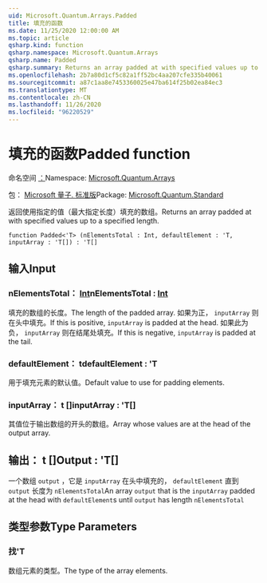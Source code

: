 ```yaml
---
uid: Microsoft.Quantum.Arrays.Padded
title: 填充的函数
ms.date: 11/25/2020 12:00:00 AM
ms.topic: article
qsharp.kind: function
qsharp.namespace: Microsoft.Quantum.Arrays
qsharp.name: Padded
qsharp.summary: Returns an array padded at with specified values up to a specified length.
ms.openlocfilehash: 2b7a80d1cf5c82a1ff52bc4aa207cfe335b40061
ms.sourcegitcommit: a87c1aa8e7453360025e47ba614f25b02ea84ec3
ms.translationtype: MT
ms.contentlocale: zh-CN
ms.lasthandoff: 11/26/2020
ms.locfileid: "96220529"
---
```

# <a name="padded-function"></a><span data-ttu-id="1a9fb-102">填充的函数</span><span class="sxs-lookup"><span data-stu-id="1a9fb-102">Padded function</span></span>

<span data-ttu-id="1a9fb-103">命名空间 [：](xref:Microsoft.Quantum.Arrays)</span><span class="sxs-lookup"><span data-stu-id="1a9fb-103">Namespace: [Microsoft.Quantum.Arrays](xref:Microsoft.Quantum.Arrays)</span></span>

<span data-ttu-id="1a9fb-104">包： [Microsoft 量子. 标准版](https://nuget.org/packages/Microsoft.Quantum.Standard)</span><span class="sxs-lookup"><span data-stu-id="1a9fb-104">Package: [Microsoft.Quantum.Standard](https://nuget.org/packages/Microsoft.Quantum.Standard)</span></span>


<span data-ttu-id="1a9fb-105">返回使用指定的值（最大指定长度）填充的数组。</span><span class="sxs-lookup"><span data-stu-id="1a9fb-105">Returns an array padded at with specified values up to a specified length.</span></span>

```qsharp
function Padded<'T> (nElementsTotal : Int, defaultElement : 'T, inputArray : 'T[]) : 'T[]
```


## <a name="input"></a><span data-ttu-id="1a9fb-106">输入</span><span class="sxs-lookup"><span data-stu-id="1a9fb-106">Input</span></span>

### <a name="nelementstotal--int"></a><span data-ttu-id="1a9fb-107">nElementsTotal： [Int](xref:microsoft.quantum.lang-ref.int)</span><span class="sxs-lookup"><span data-stu-id="1a9fb-107">nElementsTotal : [Int](xref:microsoft.quantum.lang-ref.int)</span></span>

<span data-ttu-id="1a9fb-108">填充的数组的长度。</span><span class="sxs-lookup"><span data-stu-id="1a9fb-108">The length of the padded array.</span></span> <span data-ttu-id="1a9fb-109">如果为正， `inputArray` 则在头中填充。</span><span class="sxs-lookup"><span data-stu-id="1a9fb-109">If this is positive, `inputArray` is padded at the head.</span></span> <span data-ttu-id="1a9fb-110">如果此为负， `inputArray` 则在结尾处填充。</span><span class="sxs-lookup"><span data-stu-id="1a9fb-110">If this is negative, `inputArray` is padded at the tail.</span></span>


### <a name="defaultelement--t"></a><span data-ttu-id="1a9fb-111">defaultElement： t</span><span class="sxs-lookup"><span data-stu-id="1a9fb-111">defaultElement : 'T</span></span>

<span data-ttu-id="1a9fb-112">用于填充元素的默认值。</span><span class="sxs-lookup"><span data-stu-id="1a9fb-112">Default value to use for padding elements.</span></span>


### <a name="inputarray--t"></a><span data-ttu-id="1a9fb-113">inputArray： t []</span><span class="sxs-lookup"><span data-stu-id="1a9fb-113">inputArray : 'T[]</span></span>

<span data-ttu-id="1a9fb-114">其值位于输出数组的开头的数组。</span><span class="sxs-lookup"><span data-stu-id="1a9fb-114">Array whose values are at the head of the output array.</span></span>



## <a name="output--t"></a><span data-ttu-id="1a9fb-115">输出： t []</span><span class="sxs-lookup"><span data-stu-id="1a9fb-115">Output : 'T[]</span></span>

<span data-ttu-id="1a9fb-116">一个数组 `output` ，它是 `inputArray` 在头中填充的， `defaultElement` 直到 `output` 长度为 `nElementsTotal`</span><span class="sxs-lookup"><span data-stu-id="1a9fb-116">An array `output` that is the `inputArray` padded at the head with `defaultElement`s until `output` has length `nElementsTotal`</span></span>

## <a name="type-parameters"></a><span data-ttu-id="1a9fb-117">类型参数</span><span class="sxs-lookup"><span data-stu-id="1a9fb-117">Type Parameters</span></span>

### <a name="t"></a><span data-ttu-id="1a9fb-118">找</span><span class="sxs-lookup"><span data-stu-id="1a9fb-118">'T</span></span>

<span data-ttu-id="1a9fb-119">数组元素的类型。</span><span class="sxs-lookup"><span data-stu-id="1a9fb-119">The type of the array elements.</span></span>